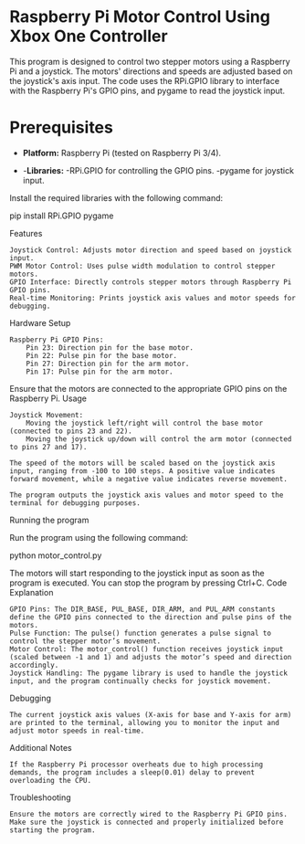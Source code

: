 # Raspberry Pi Motor Control Using Xbox One Controller

This program is designed to control two stepper motors using a Raspberry Pi and a joystick. The motors' directions and speeds are adjusted based on the joystick's axis input. The code uses the RPi.GPIO library to interface with the Raspberry Pi's GPIO pins, and pygame to read the joystick input.

# Prerequisites
- **Platform:** Raspberry Pi (tested on Raspberry Pi 3/4).

- -**Libraries:**
        -RPi.GPIO for controlling the GPIO pins.
        -pygame for joystick input.

Install the required libraries with the following command:

pip install RPi.GPIO pygame

Features

    Joystick Control: Adjusts motor direction and speed based on joystick input.
    PWM Motor Control: Uses pulse width modulation to control stepper motors.
    GPIO Interface: Directly controls stepper motors through Raspberry Pi GPIO pins.
    Real-time Monitoring: Prints joystick axis values and motor speeds for debugging.

Hardware Setup

    Raspberry Pi GPIO Pins:
        Pin 23: Direction pin for the base motor.
        Pin 22: Pulse pin for the base motor.
        Pin 27: Direction pin for the arm motor.
        Pin 17: Pulse pin for the arm motor.

Ensure that the motors are connected to the appropriate GPIO pins on the Raspberry Pi.
Usage

    Joystick Movement:
        Moving the joystick left/right will control the base motor (connected to pins 23 and 22).
        Moving the joystick up/down will control the arm motor (connected to pins 27 and 17).

    The speed of the motors will be scaled based on the joystick axis input, ranging from -100 to 100 steps. A positive value indicates forward movement, while a negative value indicates reverse movement.

    The program outputs the joystick axis values and motor speed to the terminal for debugging purposes.

Running the program

Run the program using the following command:

python motor_control.py

The motors will start responding to the joystick input as soon as the program is executed. You can stop the program by pressing Ctrl+C.
Code Explanation

    GPIO Pins: The DIR_BASE, PUL_BASE, DIR_ARM, and PUL_ARM constants define the GPIO pins connected to the direction and pulse pins of the motors.
    Pulse Function: The pulse() function generates a pulse signal to control the stepper motor’s movement.
    Motor Control: The motor_control() function receives joystick input (scaled between -1 and 1) and adjusts the motor’s speed and direction accordingly.
    Joystick Handling: The pygame library is used to handle the joystick input, and the program continually checks for joystick movement.

Debugging

    The current joystick axis values (X-axis for base and Y-axis for arm) are printed to the terminal, allowing you to monitor the input and adjust motor speeds in real-time.

Additional Notes

    If the Raspberry Pi processor overheats due to high processing demands, the program includes a sleep(0.01) delay to prevent overloading the CPU.

Troubleshooting

    Ensure the motors are correctly wired to the Raspberry Pi GPIO pins.
    Make sure the joystick is connected and properly initialized before starting the program.

